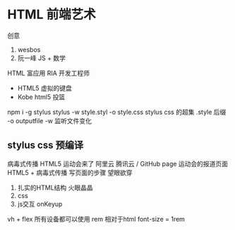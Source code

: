 # HTML 前端艺术

创意

1. wesbos
2. 阮一峰 JS + 数学

HTML 富应用 RIA 开发工程师

- HTML5 虚拟的键盘
- Kobe html5 投篮

npm i -g stylus
stylus -w style.styl -o style.css
stylus css 的超集
.style 后缀
-o outputfile
-w 监听文件变化

## stylus css 预编译

病毒式传播 HTML5
运动会来了
阿里云 腾讯云 / GitHub page
运动会的报道页面 HTML5 + 病毒式传播
写页面的步骤
望眼欲穿
1. 扎实的HTML结构 火眼晶晶
2. css
3. js交互  onKeyup

vh + flex 所有设备都可以使用
rem  相对于html font-size = 1rem
